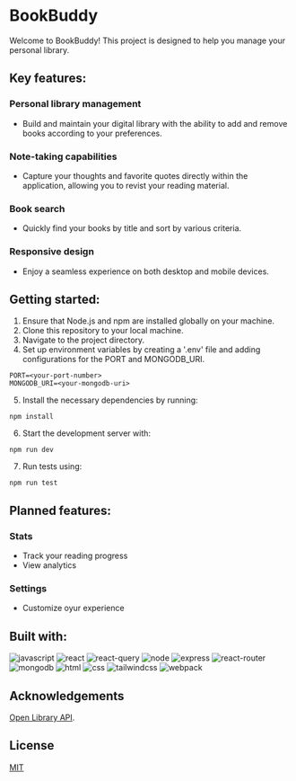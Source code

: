 # BookBuddy

Welcome to BookBuddy! This project is designed to help you manage your personal library.

## Key features:

### Personal library management

- Build and maintain your digital library with the ability to add and remove books according to your preferences.

### Note-taking capabilities

- Capture your thoughts and favorite quotes directly within the application, allowing you to revist your reading material. 

### Book search

- Quickly find your books by title and sort by various criteria.

### Responsive design 

- Enjoy a seamless experience on both desktop and mobile devices.

## Getting started:

1. Ensure that Node.js and npm are installed globally on your machine.
2. Clone this repository to your local machine.
3. Navigate to the project directory.
4. Set up environment variables by creating a '.env' file and adding configurations for the PORT and MONGODB_URI.

```
PORT=<your-port-number>
MONGODB_URI=<your-mongodb-uri>
```

5. Install the necessary dependencies by running:

```
npm install
```

6. Start the development server with: 

```
npm run dev
```

7. Run tests using: 

```
npm run test
```

## Planned features:

### Stats 

- Track your reading progress 
- View analytics 

### Settings 

- Customize oyur experience 

## Built with:

![javascript](https://img.shields.io/badge/JavaScript-323330?style=for-the-badge&logo=javascript&logoColor=F7DF1E)
![react](https://img.shields.io/badge/React-20232A?style=for-the-badge&logo=react&logoColor=61DAFB)
![react-query](https://img.shields.io/badge/React_Query-FF4154?style=for-the-badge&logo=ReactQuery&logoColor=white)
![node](https://img.shields.io/badge/Node%20js-339933?style=for-the-badge&logo=nodedotjs&logoColor=white)
![express](https://img.shields.io/badge/Express%20js-000000?style=for-the-badge&logo=express&logoColor=white)
![react-router](https://img.shields.io/badge/React_Router-CA4245?style=for-the-badge&logo=react-router&logoColor=white)
![mongodb](https://img.shields.io/badge/MongoDB-4EA94B?style=for-the-badge&logo=mongodb&logoColor=white)
![html](https://img.shields.io/badge/HTML5-E34F26?style=for-the-badge&logo=html5&logoColor=white)
![css](https://img.shields.io/badge/CSS3-1572B6?style=for-the-badge&logo=css3&logoColor=white)
![tailwindcss](https://img.shields.io/badge/Tailwind_CSS-38B2AC?style=for-the-badge&logo=tailwind-css&logoColor=white)
![webpack](https://img.shields.io/badge/Webpack-8DD6F9?style=for-the-badge&logo=Webpack&logoColor=white)

## Acknowledgements

[Open Library API](https://openlibrary.org/developers/api).

## License

[MIT](./LICENSE)